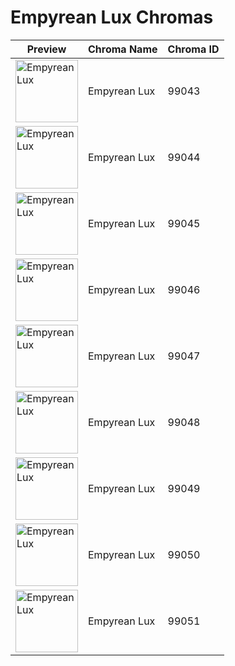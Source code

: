 # Empyrean Lux Chromas

| Preview | Chroma Name | Chroma ID |
|---|---|---|
| <img src='https://raw.communitydragon.org/latest/plugins/rcp-be-lol-game-data/global/default/v1/champion-chroma-images/99/99043.png' alt='Empyrean Lux' width='100'> | Empyrean Lux | 99043 |
| <img src='https://raw.communitydragon.org/latest/plugins/rcp-be-lol-game-data/global/default/v1/champion-chroma-images/99/99044.png' alt='Empyrean Lux' width='100'> | Empyrean Lux | 99044 |
| <img src='https://raw.communitydragon.org/latest/plugins/rcp-be-lol-game-data/global/default/v1/champion-chroma-images/99/99045.png' alt='Empyrean Lux' width='100'> | Empyrean Lux | 99045 |
| <img src='https://raw.communitydragon.org/latest/plugins/rcp-be-lol-game-data/global/default/v1/champion-chroma-images/99/99046.png' alt='Empyrean Lux' width='100'> | Empyrean Lux | 99046 |
| <img src='https://raw.communitydragon.org/latest/plugins/rcp-be-lol-game-data/global/default/v1/champion-chroma-images/99/99047.png' alt='Empyrean Lux' width='100'> | Empyrean Lux | 99047 |
| <img src='https://raw.communitydragon.org/latest/plugins/rcp-be-lol-game-data/global/default/v1/champion-chroma-images/99/99048.png' alt='Empyrean Lux' width='100'> | Empyrean Lux | 99048 |
| <img src='https://raw.communitydragon.org/latest/plugins/rcp-be-lol-game-data/global/default/v1/champion-chroma-images/99/99049.png' alt='Empyrean Lux' width='100'> | Empyrean Lux | 99049 |
| <img src='https://raw.communitydragon.org/latest/plugins/rcp-be-lol-game-data/global/default/v1/champion-chroma-images/99/99050.png' alt='Empyrean Lux' width='100'> | Empyrean Lux | 99050 |
| <img src='https://raw.communitydragon.org/latest/plugins/rcp-be-lol-game-data/global/default/v1/champion-chroma-images/99/99051.png' alt='Empyrean Lux' width='100'> | Empyrean Lux | 99051 |
